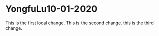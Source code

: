 # YongfuLu10-01-2020

This is the first local change.
This is the second change.
this is the third change.
